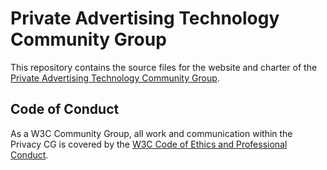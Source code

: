 # Private Advertising Technology Community Group

This repository contains the source files for the website and charter of the
[Private Advertising Technology Community Group](https://patcg.github.io).

## Code of Conduct

As a W3C Community Group, all work and communication within the Privacy CG is
covered by the [W3C Code of Ethics and Professional
Conduct](https://www.w3.org/Consortium/cepc/).


